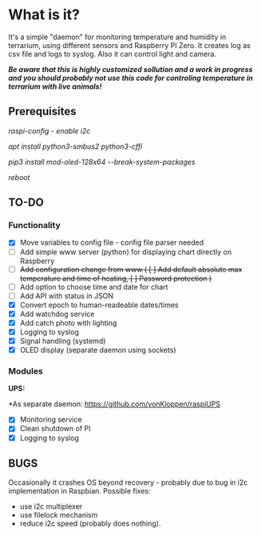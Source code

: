 # What is it?

It's a simple "daemon" for monitoring temperature and humidity in terrarium, using different sensors and Raspberry PI Zero.
It creates log as csv file and logs to syslog. Also it can control light and camera.


***Be aware that this is highly customized sollution and a work in progress and you should probably not use this code for controling temperature in terrarium with live animals!***

## **Prerequisites**

*raspi-config - enable i2c*

*apt install python3-smbus2 python3-cffi*

*pip3 install mod-oled-128x64 --break-system-packages*

*reboot*

## **TO-DO**

### Functionality

 - [x] Move variables to config file - config file parser needed
 - [ ] Add simple www server (python) for displaying chart directly on Raspberry
 - [ ] ~~Add configuration change from www ( [ ] Add default absolute max temperature and time of heating, [ ] Password protection )~~
 - [ ] Add option to choose time and date for chart
 - [ ] Add API with status in JSON
 - [x] Convert epoch to human-readeable dates/times
 - [x] Add watchdog service
 - [x] Add catch photo with lighting
 - [x] Logging to syslog
 - [x] Signal handling (systemd)
 - [x] OLED display (separate daemon using sockets)

### Modules

**UPS:**

*As separate daemon: https://github.com/vonKloppen/raspiUPS

- [x] Monitoring service
- [x] Clean shutdown of PI
- [x] Logging to syslog

## **BUGS**
Occasionally it crashes OS beyond recovery - probably due to bug in i2c implementation in Raspbian.
Possible fixes:
- use i2c multiplexer
- use filelock mechanism
- reduce i2c speed (probably does nothing).
  




